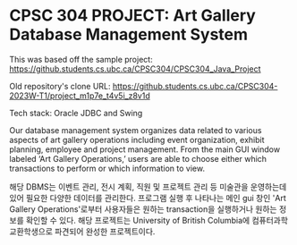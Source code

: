 # CPSC 304 PROJECT: Art Gallery Database Management System

This was based off the sample project: https://github.students.cs.ubc.ca/CPSC304/CPSC304_Java_Project

Old repository's clone URL: https://github.students.cs.ubc.ca/CPSC304-2023W-T1/project_m1p7e_t4v5i_z8v1d

Tech stack: Oracle JDBC and Swing

Our database management system organizes data related to various aspects of art gallery operations including
event organization, exhibit planning, employee and project management. From the main GUI
window labeled ‘Art Gallery Operations,’ users are able to choose either which transactions
to perform or which information to view.

해당 DBMS는 이벤트 관리, 전시 계획, 직원 및 프로젝트 관리 등 미술관을 운영하는데 있어 필요한 다양한 데이터를 관리한다. 프로그램 실행 후 나타나는 메인 gui 창인 'Art Gallery Operations'로부터 사용자들은 원하는 transaction을 실행하거나 원하는 정보를 확인할 수 있다.
해당 프로젝트는 University of British Columbia에 컴퓨터과학 교환학생으로 파견되어 완성한 프로젝트이다.


